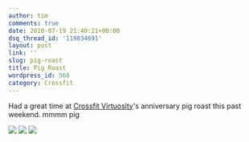 ```yaml
---
author: tim
comments: true
date: 2010-07-19 21:40:21+00:00
dsq_thread_id: '119834691'
layout: post
link: ''
slug: pig-roast
title: Pig Roast
wordpress_id: 568
category: Crossfit
---
```


Had a great time at [Crossfit
Virtuosity](http://www.crossfitvirtuosity.com/)'s anniversary pig roast this
past weekend. mmmm pig

![](https://d208tez5h4u8q2.cloudfront.net/wp-content/uploads/2010/07/IMAG0124-150x150.jpg)
![](https://d208tez5h4u8q2.cloudfront.net/wp-content/uploads/2010/07/IMAG0125-150x150.jpg)
![](https://d208tez5h4u8q2.cloudfront.net/wp-content/uploads/2010/07/IMAG0126-150x150.jpg)

